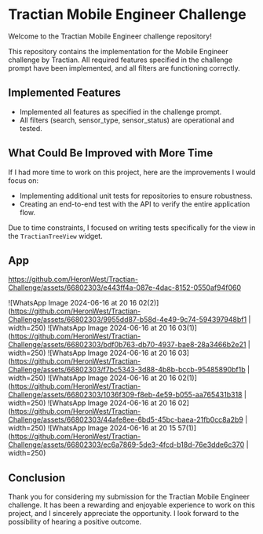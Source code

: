 # Tractian Mobile Engineer Challenge

Welcome to the Tractian Mobile Engineer challenge repository!

This repository contains the implementation for the Mobile Engineer challenge by Tractian. All required features specified in the challenge prompt have been implemented, and all filters are functioning correctly.

## Implemented Features
- Implemented all features as specified in the challenge prompt.
- All filters (search, sensor_type, sensor_status) are operational and tested.

## What Could Be Improved with More Time
If I had more time to work on this project, here are the improvements I would focus on:
- Implementing additional unit tests for repositories to ensure robustness.
- Creating an end-to-end test with the API to verify the entire application flow.
  
Due to time constraints, I focused on writing tests specifically for the view in the `TractianTreeView` widget.

## App

https://github.com/HeronWest/Tractian-Challenge/assets/66802303/e443ff4a-087e-4dac-8152-0550af94f060

![WhatsApp Image 2024-06-16 at 20 16 02(2)](https://github.com/HeronWest/Tractian-Challenge/assets/66802303/9955dd87-b58d-4e49-9c74-594397948bf1 | width=250) 
![WhatsApp Image 2024-06-16 at 20 16 03(1)](https://github.com/HeronWest/Tractian-Challenge/assets/66802303/bdf0b763-db70-4937-bae8-28a3466b2e21 | width=250) 
![WhatsApp Image 2024-06-16 at 20 16 03](https://github.com/HeronWest/Tractian-Challenge/assets/66802303/f7bc5343-3d88-4b8b-bccb-95485890bf1b | width=250) 
![WhatsApp Image 2024-06-16 at 20 16 02(1)](https://github.com/HeronWest/Tractian-Challenge/assets/66802303/1036f309-f8eb-4e59-b055-aa765431b318 | width=250) 
![WhatsApp Image 2024-06-16 at 20 16 02](https://github.com/HeronWest/Tractian-Challenge/assets/66802303/44afe8ee-6bd5-45bc-baea-21fb0cc8a2b9 | width=250) 
![WhatsApp Image 2024-06-16 at 20 15 57(1)](https://github.com/HeronWest/Tractian-Challenge/assets/66802303/ec6a7869-5de3-4fcd-b18d-76e3dde6c370 | width=250)

## Conclusion
Thank you for considering my submission for the Tractian Mobile Engineer challenge. It has been a rewarding and enjoyable experience to work on this project, and I sincerely appreciate the opportunity. I look forward to the possibility of hearing a positive outcome.
